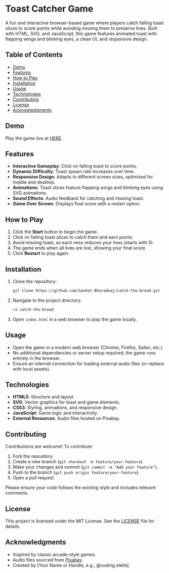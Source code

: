 # Toast Catcher Game

A fun and interactive browser-based game where players catch falling toast slices to score points while avoiding missing them to preserve lives. Built with HTML, SVG, and JavaScript, this game features animated toast with flapping wings and blinking eyes, a clean UI, and responsive design.

## Table of Contents
- [Demo](#demo)
- [Features](#features)
- [How to Play](#how-to-play)
- [Installation](#installation)
- [Usage](#usage)
- [Technologies](#technologies)
- [Contributing](#contributing)
- [License](#license)
- [Acknowledgments](#acknowledgments)

## Demo
Play the game live at [HERE](https://catchthebread.vercel.app/).

## Features
- **Interactive Gameplay**: Click on falling toast to score points.
- **Dynamic Difficulty**: Toast spawn rate increases over time.
- **Responsive Design**: Adapts to different screen sizes, optimized for mobile and desktop.
- **Animations**: Toast slices feature flapping wings and blinking eyes using SVG animations.
- **Sound Effects**: Audio feedback for catching and missing toast.
- **Game Over Screen**: Displays final score with a restart option.

## How to Play
1. Click the **Start** button to begin the game.
2. Click on falling toast slices to catch them and earn points.
3. Avoid missing toast, as each miss reduces your lives (starts with 5).
4. The game ends when all lives are lost, showing your final score.
5. Click **Restart** to play again.

## Installation
1. Clone the repository:
   ```bash
   git clone https://github.com/Sanket-Bharadwaj/catch-the-bread.git
   ```
2. Navigate to the project directory:
   ```bash
   cd catch-the-bread
   ```
3. Open `index.html` in a web browser to play the game locally.

## Usage
- Open the game in a modern web browser (Chrome, Firefox, Safari, etc.).
- No additional dependencies or server setup required; the game runs entirely in the browser.
- Ensure an internet connection for loading external audio files (or replace with local assets).

## Technologies
- **HTML5**: Structure and layout.
- **SVG**: Vector graphics for toast and game elements.
- **CSS3**: Styling, animations, and responsive design.
- **JavaScript**: Game logic and interactivity.
- **External Resources**: Audio files hosted on Pixabay.

## Contributing
Contributions are welcome! To contribute:
1. Fork the repository.
2. Create a new branch (`git checkout -b feature/your-feature`).
3. Make your changes and commit (`git commit -m "Add your feature"`).
4. Push to the branch (`git push origin feature/your-feature`).
5. Open a pull request.

Please ensure your code follows the existing style and includes relevant comments.

## License
This project is licensed under the MIT License. See the [LICENSE](LICENSE) file for details.

## Acknowledgments
- Inspired by classic arcade-style games.
- Audio files sourced from [Pixabay](https://pixabay.com).
- Created by [Your Name or Handle, e.g., @coding.stella].

